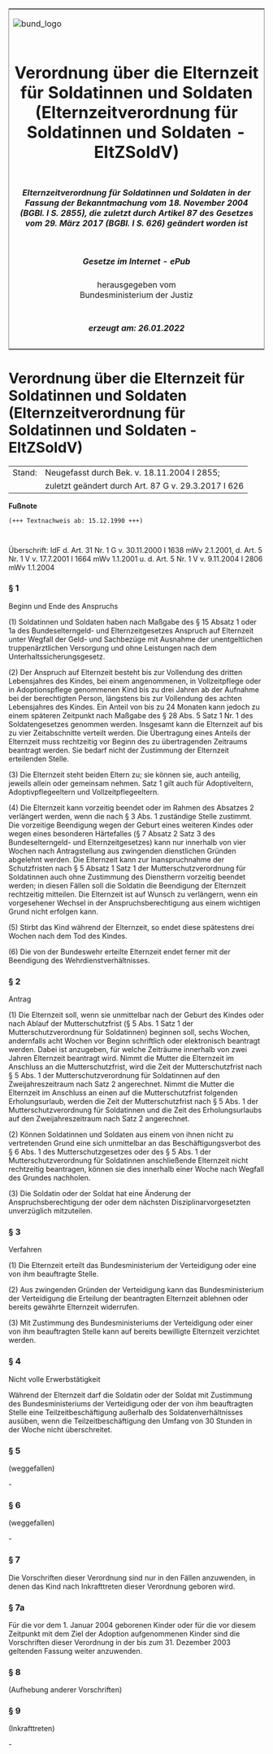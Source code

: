<span id="DECKBLATT.html"></span>

<table border="0" frame="border" width="100%">

<tr valign="top">

<td align="left">

![bund\_logo](BfJ_2021_Web_de_de.gif)

</td>

<td align="right">

 

</td>

</tr>

<tr align="center" valign="middle">

<td colspan="2">

# Verordnung über die Elternzeit für Soldatinnen und Soldaten (Elternzeitverordnung für Soldatinnen und Soldaten - EltZSoldV)

</td>

</tr>

<tr align="center" valign="middle">

<td colspan="2">

##### Elternzeitverordnung für Soldatinnen und Soldaten in der Fassung der Bekanntmachung vom 18. November 2004 (BGBl. I S. 2855), die zuletzt durch Artikel 87 des Gesetzes vom 29. März 2017 (BGBl. I S. 626) geändert worden ist

</td>

</tr>

<tr align="center" valign="middle">

<td colspan="2">

  
  

##### Gesetze im Internet - ePub  
  
herausgegeben vom  
Bundesministerium der Justiz

</td>

</tr>

<tr align="center" valign="bottom">

<td colspan="2">

  
  

##### erzeugt am: 26.01.2022

</td>

</tr>

</table>

<span id="BJNR026450990.html"></span>

# Verordnung über die Elternzeit für Soldatinnen und Soldaten (Elternzeitverordnung für Soldatinnen und Soldaten - EltZSoldV)

<div>

<div class="jnhtml">

|        |                                                     |
| ------ | --------------------------------------------------- |
| Stand: | Neugefasst durch Bek. v. 18.11.2004 I 2855;         |
|        | zuletzt geändert durch Art. 87 G v. 29.3.2017 I 626 |

</div>

</div>

<div>

  
**Fußnote**

<div class="jnhtml">

<div>

<div class="jurAbsatz">

  

``` 
(+++ Textnachweis ab: 15.12.1990 +++)

 
```

Überschrift: IdF d. Art. 31 Nr. 1 G v. 30.11.2000 I 1638 mWv 2.1.2001,
d. Art. 5 Nr. 1 V v. 17.7.2001 I 1664 mWv 1.1.2001 u. d. Art. 5 Nr. 1 V
v. 9.11.2004 I 2806 mWv 1.1.2004

</div>

</div>

</div>

</div>

<span id="BJNR026450990BJNE000213377.html"></span>

### § 1  
Beginn und Ende des Anspruchs

<div>

<div class="jnhtml">

<div>

<div class="jurAbsatz">

(1) Soldatinnen und Soldaten haben nach Maßgabe des § 15 Absatz 1 oder
1a des Bundeselterngeld- und Elternzeitgesetzes Anspruch auf Elternzeit
unter Wegfall der Geld- und Sachbezüge mit Ausnahme der unentgeltlichen
truppenärztlichen Versorgung und ohne Leistungen nach dem
Unterhaltssicherungsgesetz.

</div>

<div class="jurAbsatz">

(2) Der Anspruch auf Elternzeit besteht bis zur Vollendung des dritten
Lebensjahres des Kindes, bei einem angenommenen, in Vollzeitpflege oder
in Adoptionspflege genommenen Kind bis zu drei Jahren ab der Aufnahme
bei der berechtigten Person, längstens bis zur Vollendung des achten
Lebensjahres des Kindes. Ein Anteil von bis zu 24 Monaten kann jedoch zu
einem späteren Zeitpunkt nach Maßgabe des § 28 Abs. 5 Satz 1 Nr. 1 des
Soldatengesetzes genommen werden. Insgesamt kann die Elternzeit auf bis
zu vier Zeitabschnitte verteilt werden. Die Übertragung eines Anteils
der Elternzeit muss rechtzeitig vor Beginn des zu übertragenden
Zeitraums beantragt werden. Sie bedarf nicht der Zustimmung der
Elternzeit erteilenden Stelle.

</div>

<div class="jurAbsatz">

(3) Die Elternzeit steht beiden Eltern zu; sie können sie, auch
anteilig, jeweils allein oder gemeinsam nehmen. Satz 1 gilt auch für
Adoptiveltern, Adoptivpflegeeltern und Vollzeitpflegeeltern.

</div>

<div class="jurAbsatz">

(4) Die Elternzeit kann vorzeitig beendet oder im Rahmen des Absatzes 2
verlängert werden, wenn die nach § 3 Abs. 1 zuständige Stelle zustimmt.
Die vorzeitige Beendigung wegen der Geburt eines weiteren Kindes oder
wegen eines besonderen Härtefalles (§ 7 Absatz 2 Satz 3 des
Bundeselterngeld- und Elternzeitgesetzes) kann nur innerhalb von vier
Wochen nach Antragstellung aus zwingenden dienstlichen Gründen abgelehnt
werden. Die Elternzeit kann zur Inanspruchnahme der Schutzfristen nach §
5 Absatz 1 Satz 1 der Mutterschutzverordnung für Soldatinnen auch ohne
Zustimmung des Dienstherrn vorzeitig beendet werden; in diesen Fällen
soll die Soldatin die Beendigung der Elternzeit rechtzeitig mitteilen.
Die Elternzeit ist auf Wunsch zu verlängern, wenn ein vorgesehener
Wechsel in der Anspruchsberechtigung aus einem wichtigen Grund nicht
erfolgen kann.

</div>

<div class="jurAbsatz">

(5) Stirbt das Kind während der Elternzeit, so endet diese spätestens
drei Wochen nach dem Tod des Kindes.

</div>

<div class="jurAbsatz">

(6) Die von der Bundeswehr erteilte Elternzeit endet ferner mit der
Beendigung des Wehrdienstverhältnisses.

</div>

</div>

</div>

</div>

<span id="BJNR026450990BJNE000310123.html"></span>

### § 2  
Antrag

<div>

<div class="jnhtml">

<div>

<div class="jurAbsatz">

(1) Die Elternzeit soll, wenn sie unmittelbar nach der Geburt des Kindes
oder nach Ablauf der Mutterschutzfrist (§ 5 Abs. 1 Satz 1 der
Mutterschutzverordnung für Soldatinnen) beginnen soll, sechs Wochen,
andernfalls acht Wochen vor Beginn schriftlich oder elektronisch
beantragt werden. Dabei ist anzugeben, für welche Zeiträume innerhalb
von zwei Jahren Elternzeit beantragt wird. Nimmt die Mutter die
Elternzeit im Anschluss an die Mutterschutzfrist, wird die Zeit der
Mutterschutzfrist nach § 5 Abs. 1 der Mutterschutzverordnung für
Soldatinnen auf den Zweijahreszeitraum nach Satz 2 angerechnet. Nimmt
die Mutter die Elternzeit im Anschluss an einen auf die
Mutterschutzfrist folgenden Erholungsurlaub, werden die Zeit der
Mutterschutzfrist nach § 5 Abs. 1 der Mutterschutzverordnung für
Soldatinnen und die Zeit des Erholungsurlaubs auf den Zweijahreszeitraum
nach Satz 2 angerechnet.

</div>

<div class="jurAbsatz">

(2) Können Soldatinnen und Soldaten aus einem von ihnen nicht zu
vertretenden Grund eine sich unmittelbar an das Beschäftigungsverbot des
§ 6 Abs. 1 des Mutterschutzgesetzes oder des § 5 Abs. 1 der
Mutterschutzverordnung für Soldatinnen anschließende Elternzeit nicht
rechtzeitig beantragen, können sie dies innerhalb einer Woche nach
Wegfall des Grundes nachholen.

</div>

<div class="jurAbsatz">

(3) Die Soldatin oder der Soldat hat eine Änderung der
Anspruchsberechtigung der oder dem nächsten Disziplinarvorgesetzten
unverzüglich mitzuteilen.

</div>

</div>

</div>

</div>

<span id="BJNR026450990BJNE000406310.html"></span>

### § 3  
Verfahren

<div>

<div class="jnhtml">

<div>

<div class="jurAbsatz">

(1) Die Elternzeit erteilt das Bundesministerium der Verteidigung oder
eine von ihm beauftragte Stelle.

</div>

<div class="jurAbsatz">

(2) Aus zwingenden Gründen der Verteidigung kann das Bundesministerium
der Verteidigung die Erteilung der beantragten Elternzeit ablehnen oder
bereits gewährte Elternzeit widerrufen.

</div>

<div class="jurAbsatz">

(3) Mit Zustimmung des Bundesministeriums der Verteidigung oder einer
von ihm beauftragten Stelle kann auf bereits bewilligte Elternzeit
verzichtet werden.

</div>

</div>

</div>

</div>

<span id="BJNR026450990BJNE000510310.html"></span>

### § 4  
Nicht volle Erwerbstätigkeit

<div>

<div class="jnhtml">

<div>

<div class="jurAbsatz">

Während der Elternzeit darf die Soldatin oder der Soldat mit Zustimmung
des Bundesministeriums der Verteidigung oder der von ihm beauftragten
Stelle eine Teilzeitbeschäftigung außerhalb des Soldatenverhältnisses
ausüben, wenn die Teilzeitbeschäftigung den Umfang von 30 Stunden in der
Woche nicht überschreitet.

</div>

</div>

</div>

</div>

<span id="BJNR026450990BJNE000606310.html"></span>

### § 5  
(weggefallen)

<div>

<div class="jnhtml">

<div>

<div class="jurAbsatz">

\-

</div>

</div>

</div>

</div>

<span id="BJNR026450990BJNE000706310.html"></span>

### § 6  
(weggefallen)

<div>

<div class="jnhtml">

<div>

<div class="jurAbsatz">

\-

</div>

</div>

</div>

</div>

<span id="BJNR026450990BJNE000805310.html"></span>

### § 7  

<div>

<div class="jnhtml">

<div>

<div class="jurAbsatz">

Die Vorschriften dieser Verordnung sind nur in den Fällen anzuwenden, in
denen das Kind nach Inkrafttreten dieser Verordnung geboren wird.

</div>

</div>

</div>

</div>

<span id="BJNR026450990BJNE001207310.html"></span>

### § 7a  

<div>

<div class="jnhtml">

<div>

<div class="jurAbsatz">

Für die vor dem 1. Januar 2004 geborenen Kinder oder für die vor diesem
Zeitpunkt mit dem Ziel der Adoption aufgenommenen Kinder sind die
Vorschriften dieser Verordnung in der bis zum 31. Dezember 2003
geltenden Fassung weiter anzuwenden.

</div>

</div>

</div>

</div>

<span id="BJNR026450990BJNE000905310.html"></span>

### § 8  

<div>

<div class="jnhtml">

<div>

<div class="jurAbsatz">

(Aufhebung anderer Vorschriften)

</div>

</div>

</div>

</div>

<span id="BJNR026450990BJNE001005310.html"></span>

### § 9  
(Inkrafttreten)

<div>

<div class="jnhtml">

<div>

<div class="jurAbsatz">

\-

</div>

</div>

</div>

</div>
